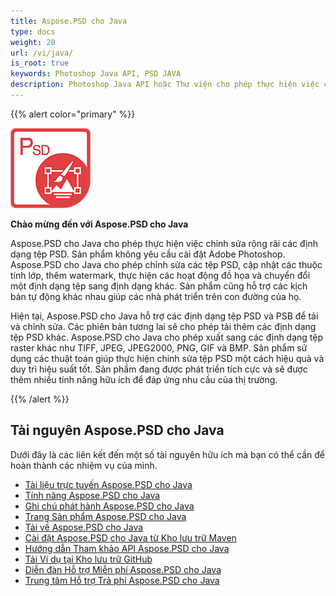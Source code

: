 ```yaml
---
title: Aspose.PSD cho Java
type: docs
weight: 20
url: /vi/java/
is_root: true
keywords: Photoshop Java API, PSD JAVA
description: Photoshop Java API hoặc Thư viện cho phép thực hiện việc chỉnh sửa rộng rãi các định dạng tệp PSD. Không cần cài đặt Adobe Photoshop và hỗ trợ các định dạng tệp PSD và PSB để tải, chỉnh sửa và chuyển đổi chúng sang các định dạng tệp raster khác như TIFF, JPEG, JPEG2000, PNG, GIF và BMP.
---
```


{{% alert color="primary" %}}

**![Logo Sản phẩm Aspose.PSD cho Java](aspose-psd-for-java-home_1.png)**

**Chào mừng đến với Aspose.PSD cho Java**

Aspose.PSD cho Java cho phép thực hiện việc chỉnh sửa rộng rãi các định dạng tệp PSD. Sản phẩm không yêu cầu cài đặt Adobe Photoshop. Aspose.PSD cho Java cho phép chỉnh sửa các tệp PSD, cập nhật các thuộc tính lớp, thêm watermark, thực hiện các hoạt động đồ họa và chuyển đổi một định dạng tệp sang định dạng khác. Sản phẩm cũng hỗ trợ các kịch bản tự động khác nhau giúp các nhà phát triển trên con đường của họ.

Hiện tại, Aspose.PSD cho Java hỗ trợ các định dạng tệp PSD và PSB để tải và chỉnh sửa. Các phiên bản tương lai sẽ cho phép tải thêm các định dạng tệp PSD khác. Aspose.PSD cho Java cho phép xuất sang các định dạng tệp raster khác như TIFF, JPEG, JPEG2000, PNG, GIF và BMP. Sản phẩm sử dụng các thuật toán giúp thực hiện chỉnh sửa tệp PSD một cách hiệu quả và duy trì hiệu suất tốt. Sản phẩm đang được phát triển tích cực và sẽ được thêm nhiều tính năng hữu ích để đáp ứng nhu cầu của thị trường.

{{% /alert %}}

## **Tài nguyên Aspose.PSD cho Java**

Dưới đây là các liên kết đến một số tài nguyên hữu ích mà bạn có thể cần để hoàn thành các nhiệm vụ của mình.

- [Tài liệu trực tuyến Aspose.PSD cho Java](/vi/psd/java/)
- [Tính năng Aspose.PSD cho Java](/vi/psd/java/features/)
- [Ghi chú phát hành Aspose.PSD cho Java](/vi/psd/java/release-notes/)
- [Trang Sản phẩm Aspose.PSD cho Java](https://products.aspose.com/psd/java)
- [Tải về Aspose.PSD cho Java](https://repository.aspose.com/webapp/#/artifacts/browse/tree/General/repo/com/aspose/aspose-psd)
- [Cài đặt Aspose.PSD cho Java từ Kho lưu trữ Maven](/vi/psd/java/installation/)
- [Hướng dẫn Tham khảo API Aspose.PSD cho Java](https://reference.aspose.com/java/psd)
- [Tải Ví dụ tại Kho lưu trữ GitHub](https://github.com/aspose-psd/Aspose.PSD-for-Java)
- [Diễn đàn Hỗ trợ Miễn phí Aspose.PSD cho Java](https://forum.aspose.com/c/psd)
- [Trung tâm Hỗ trợ Trả phí Aspose.PSD cho Java](https://helpdesk.aspose.com/)

